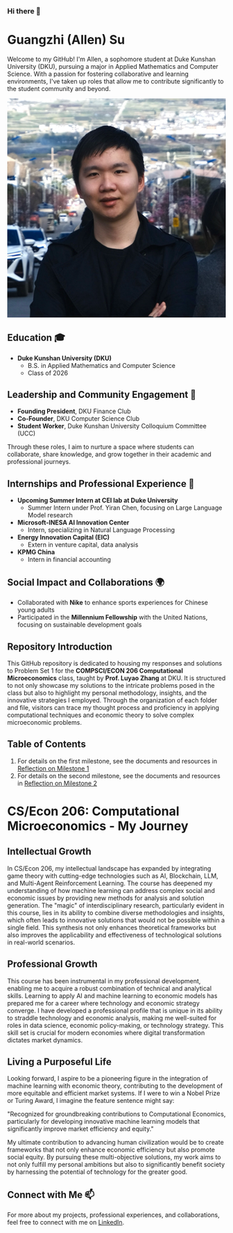 ### Hi there 👋

# Guangzhi (Allen) Su

Welcome to my GitHub! I'm Allen, a sophomore student at Duke Kunshan University (DKU), pursuing a major in Applied Mathematics and Computer Science. With a passion for fostering collaborative and learning environments, I've taken up roles that allow me to contribute significantly to the student community and beyond.

![Profile Image](profile.jpg)

## Education 🎓

- **Duke Kunshan University (DKU)**
  - B.S. in Applied Mathematics and Computer Science
  - Class of 2026

## Leadership and Community Engagement 🌟

- **Founding President**, DKU Finance Club
- **Co-Founder**, DKU Computer Science Club
- **Student Worker**, Duke Kunshan University Colloquium Committee (UCC)

Through these roles, I aim to nurture a space where students can collaborate, share knowledge, and grow together in their academic and professional journeys.

## Internships and Professional Experience 💼

- **Upcoming Summer Intern at CEI lab at Duke University**
  - Summer Intern under Prof. Yiran Chen, focusing on Large Language Model research
- **Microsoft-INESA AI Innovation Center**
  - Intern, specializing in Natural Language Processing
- **Energy Innovation Capital (EIC)**
  - Extern in venture capital, data analysis
- **KPMG China**
  - Intern in financial accounting

## Social Impact and Collaborations 🌍

- Collaborated with **Nike** to enhance sports experiences for Chinese young adults
- Participated in the **Millennium Fellowship** with the United Nations, focusing on sustainable development goals

## Repository Introduction
This GitHub repository is dedicated to housing my responses and solutions to Problem Set 1 for the **COMPSCI/ECON 206 Computational Microeconomics** class, taught by **Prof. Luyao Zhang** at DKU. It is structured to not only showcase my solutions to the intricate problems posed in the class but also to highlight my personal methodology, insights, and the innovative strategies I employed. Through the organization of each folder and file, visitors can trace my thought process and proficiency in applying computational techniques and economic theory to solve complex microeconomic problems.

## Table of Contents

1. For details on the first milestone, see the documents and resources in [Reflection on Milestone 1](./CSEcon/)
2. For details on the second milestone, see the documents and resources in [Reflection on Milestone 2](./Advance_CSEcon/)

# CS/Econ 206: Computational Microeconomics - My Journey

## Intellectual Growth
In CS/Econ 206, my intellectual landscape has expanded by integrating game theory with cutting-edge technologies such as AI, Blockchain, LLM, and Multi-Agent Reinforcement Learning. The course has deepened my understanding of how machine learning can address complex social and economic issues by providing new methods for analysis and solution generation. The "magic" of interdisciplinary research, particularly evident in this course, lies in its ability to combine diverse methodologies and insights, which often leads to innovative solutions that would not be possible within a single field. This synthesis not only enhances theoretical frameworks but also improves the applicability and effectiveness of technological solutions in real-world scenarios.

## Professional Growth
This course has been instrumental in my professional development, enabling me to acquire a robust combination of technical and analytical skills. Learning to apply AI and machine learning to economic models has prepared me for a career where technology and economic strategy converge. I have developed a professional profile that is unique in its ability to straddle technology and economic analysis, making me well-suited for roles in data science, economic policy-making, or technology strategy. This skill set is crucial for modern economies where digital transformation dictates market dynamics.

## Living a Purposeful Life
Looking forward, I aspire to be a pioneering figure in the integration of machine learning with economic theory, contributing to the development of more equitable and efficient market systems. If I were to win a Nobel Prize or Turing Award, I imagine the feature sentence might say:

"Recognized for groundbreaking contributions to Computational Economics, particularly for developing innovative machine learning models that significantly improve market efficiency and equity."

My ultimate contribution to advancing human civilization would be to create frameworks that not only enhance economic efficiency but also promote social equity. By pursuing these multi-objective solutions, my work aims to not only fulfill my personal ambitions but also to significantly benefit society by harnessing the potential of technology for the greater good.

## Connect with Me 📫

For more about my projects, professional experiences, and collaborations, feel free to connect with me on [LinkedIn](https://www.linkedin.com/in/allen-guangzhi-su-苏广智-613070244/).

